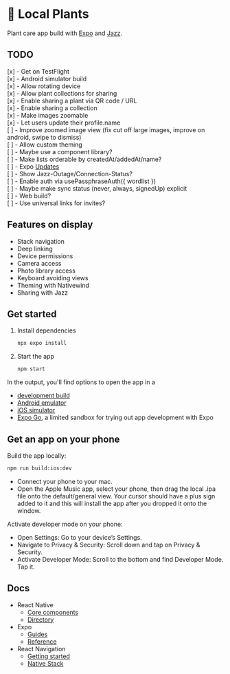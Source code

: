 # 🌱 Local Plants

Plant care app build with [Expo](https://expo.dev) and [Jazz](https://jazz.tools).

## TODO

[x] - Get on TestFlight  
[x] - Android simulator build  
[x] - Allow rotating device  
[x] - Allow plant collections for sharing  
[x] - Enable sharing a plant via QR code / URL  
[x] - Enable sharing a collection  
[x] - Make images zoomable  
[x] - Let users update their profile.name  
[ ] - Improve zoomed image view (fix cut off large images, improve on android, swipe to dismiss)  
[ ] - Allow custom theming  
[ ] - Maybe use a component library?  
[ ] - Make lists orderable by createdAt/addedAt/name?  
[ ] - Expo [Updates](https://docs.expo.dev/versions/latest/sdk/updates/)  
[ ] - Show Jazz-Outage/Connection-Status?  
[ ] - Enable auth via usePassphraseAuth({ wordlist })  
[ ] - Maybe make sync status (never, always, signedUp) explicit  
[ ] - Web build?  
[ ] - Use universal links for invites?  

## Features on display

- Stack navigation
- Deep linking
- Device permissions
- Camera access
- Photo library access
- Keyboard avoiding views
- Theming with Nativewind
- Sharing with Jazz

## Get started

1. Install dependencies

   ```bash
   npx expo install
   ```

2. Start the app

   ```bash
   npm start
   ```

In the output, you'll find options to open the app in a

- [development build](https://docs.expo.dev/develop/development-builds/introduction/)
- [Android emulator](https://docs.expo.dev/workflow/android-studio-emulator/)
- [iOS simulator](https://docs.expo.dev/workflow/ios-simulator/)
- [Expo Go](https://expo.dev/go), a limited sandbox for trying out app development with Expo

## Get an app on your phone

Build the app locally:

```bash
npm run build:ios:dev
```

- Connect your phone to your mac.
- Open the Apple Music app, select your phone, then drag the local .ipa file onto the default/general view.
  Your cursor should have a plus sign added to it and this will install the app after you dropped it onto the window.

Activate developer mode on your phone:

- Open Settings: Go to your device’s Settings.
- Navigate to Privacy & Security: Scroll down and tap on Privacy & Security.
- Activate Developer Mode: Scroll to the bottom and find Developer Mode. Tap it.

## Docs

- React Native
  - [Core components](https://reactnative.dev/docs/components-and-apis)
  - [Directory](https://reactnative.directory)
- Expo
  - [Guides](https://docs.expo.dev/guides/overview/)
  - [Reference](https://docs.expo.dev/versions/latest/)
- React Navigation
  - [Getting started](https://reactnavigation.org/docs/getting-started)
  - [Native Stack](https://reactnavigation.org/docs/native-stack-navigator)
